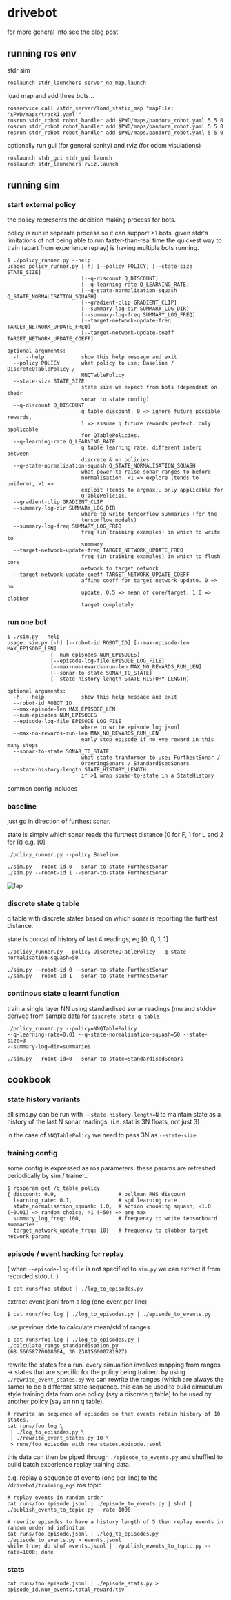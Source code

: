 # drivebot

for more general info see [the blog post](http://matpalm.com/blog/drivebot/)

## running ros env

stdr sim

```
roslaunch stdr_launchers server_no_map.launch
```

load map and add three bots...

```
rosservice call /stdr_server/load_static_map "mapFile: '$PWD/maps/track1.yaml'"
rosrun stdr_robot robot_handler add $PWD/maps/pandora_robot.yaml 5 5 0
rosrun stdr_robot robot_handler add $PWD/maps/pandora_robot.yaml 5 5 0
rosrun stdr_robot robot_handler add $PWD/maps/pandora_robot.yaml 5 5 0
```

optionally run gui (for general sanity) and rviz (for odom visulations)

```
roslaunch stdr_gui stdr_gui.launch
roslaunch stdr_launchers rviz.launch
```

## running sim

### start external policy

the policy represents the decision making process for bots.

policy is run in seperate process so it can support >1 bots. given stdr's limitations
of not being able to run faster-than-real time the quickest way to train (apart from
experience replay) is having multiple bots running.

```
$ ./policy_runner.py --help
usage: policy_runner.py [-h] [--policy POLICY] [--state-size STATE_SIZE]
                        [--q-discount Q_DISCOUNT]
                        [--q-learning-rate Q_LEARNING_RATE]
                        [--q-state-normalisation-squash Q_STATE_NORMALISATION_SQUASH]
                        [--gradient-clip GRADIENT_CLIP]
                        [--summary-log-dir SUMMARY_LOG_DIR]
                        [--summary-log-freq SUMMARY_LOG_FREQ]
                        [--target-network-update-freq TARGET_NETWORK_UPDATE_FREQ]
                        [--target-network-update-coeff TARGET_NETWORK_UPDATE_COEFF]

optional arguments:
  -h, --help            show this help message and exit
  --policy POLICY       what policy to use; Baseline / DiscreteQTablePolicy /
                        NNQTablePolicy
  --state-size STATE_SIZE
                        state size we expect from bots (dependent on their
                        sonar to state config)
  --q-discount Q_DISCOUNT
                        q table discount. 0 => ignore future possible rewards,
                        1 => assume q future rewards perfect. only applicable
                        for QTablePolicies.
  --q-learning-rate Q_LEARNING_RATE
                        q table learning rate. different interp between
                        discrete & nn policies
  --q-state-normalisation-squash Q_STATE_NORMALISATION_SQUASH
                        what power to raise sonar ranges to before
                        normalisation. <1 => explore (tends to uniform), >1 =>
                        exploit (tends to argmax). only applicable for
                        QTablePolicies.
  --gradient-clip GRADIENT_CLIP
  --summary-log-dir SUMMARY_LOG_DIR
                        where to write tensorflow summaries (for the
                        tensorflow models)
  --summary-log-freq SUMMARY_LOG_FREQ
                        freq (in training examples) in which to write to
                        summary
  --target-network-update-freq TARGET_NETWORK_UPDATE_FREQ
                        freq (in training examples) in which to flush core
                        network to target network
  --target-network-update-coeff TARGET_NETWORK_UPDATE_COEFF
                        affine coeff for target network update. 0 => no
                        update, 0.5 => mean of core/target, 1.0 => clobber
                        target completely
```

### run one bot

```
$ ./sim.py --help
usage: sim.py [-h] [--robot-id ROBOT_ID] [--max-episode-len MAX_EPISODE_LEN]
              [--num-episodes NUM_EPISODES]
              [--episode-log-file EPISODE_LOG_FILE]
              [--max-no-rewards-run-len MAX_NO_REWARDS_RUN_LEN]
              [--sonar-to-state SONAR_TO_STATE]
              [--state-history-length STATE_HISTORY_LENGTH]

optional arguments:
  -h, --help            show this help message and exit
  --robot-id ROBOT_ID
  --max-episode-len MAX_EPISODE_LEN
  --num-episodes NUM_EPISODES
  --episode-log-file EPISODE_LOG_FILE
                        where to write episode log jsonl
  --max-no-rewards-run-len MAX_NO_REWARDS_RUN_LEN
                        early stop episode if no +ve reward in this many steps
  --sonar-to-state SONAR_TO_STATE
                        what state tranformer to use; FurthestSonar /
                        OrderingSonars / StandardisedSonars
  --state-history-length STATE_HISTORY_LENGTH
                        if >1 wrap sonar-to-state in a StateHistory
```

common config includes 

### baseline

just go in direction of furthest sonar.

state is simply which sonar reads the furthest distance (0 for F, 1 for L and 2 for R) e.g. [0]

```
./policy_runner.py --policy Baseline
```

```
./sim.py --robot-id 0 --sonar-to-state FurthestSonar
./sim.py --robot-id 1 --sonar-to-state FurthestSonar
```

![lap](blogish/lap_and_half_simple_policy.png?raw=true "lap")

### discrete state q table

q table with discrete states based on which sonar is reporting the furthest distance.

state is concat of history of last 4 readings; eg [0, 0, 1, 1]

```
./policy_runner.py --policy DiscreteQTablePolicy --q-state-normalisation-squash=50
```

```
./sim.py --robot-id 0 --sonar-to-state FurthestSonar 
./sim.py --robot-id 1 --sonar-to-state FurthestSonar 
```

### continous state q learnt function

train a single layer NN using standardised sonar readings (mu and stddev derived from sample data for `discrete state q table`

```
./policy_runner.py --policy=NNQTablePolicy
--q-learning-rate=0.01 --q-state-normalisation-squash=50 --state-size=3
--summary-log-dir=summaries
```

```
./sim.py --robot-id=0 --sonar-to-state=StandardisedSonars
```

## cookbook

### state history variants

all sims.py can be run with `--state-history-length=N` to maintain state as a history of the last N sonar readings. 
(i.e. stat is 3N floats, not just 3)

in the case of `NNQTablePolicy` we need to pass 3N as `--state-size`

### training config

some config is expressed as ros parameters. these params are refreshed periodically by sim / trainer..

```
$ rosparam get /q_table_policy
{ discount: 0.9,                    # bellman RHS discount
  learning_rate: 0.1,               # sgd learning rate
  state_normalisation_squash: 1.0,  # action choosing squash; <1.0 (~0.01) => random choice, >1 (~50) => arg max
  summary_log_freq: 100,            # frequency to write tensorboard summaries
  target_network_update_freq: 10}   # frequency to clobber target network params
```

### episode / event hacking for replay

( when `--episode-log-file` is not specified to `sim.py` we can extract it from recorded stdout. )

```
$ cat runs/foo.stdout | ./log_to_episodes.py
```

extract event jsonl from a log (one event per line)

```
$ cat runs/foo.log | ./log_to_episodes.py | ./episode_to_events.py
```

use previous date to calculate mean/std of ranges

```
$ cat runs/foo.log | ./log_to_episodes.py | ./calculate_range_standardisation.py
(68.56658770018004, 30.238156000781927)
```

rewrite the states for a run. every simualtion involves mapping from ranges -> states that are specific
for the policy being trained. by using `./rewrite_event_states.py` we can rewrite the ranges (which are always the
same) to be a different state sequence. this can be used to build cirruculum style training data from
one policy (say a discrete q table) to be used by another policy (say an nn q table). 


```
# rewrite an sequence of episodes so that events retain history of 10 states.
cat runs/foo.log \
 | ./log_to_episodes.py \
 | ./rewrite_event_states.py 10 \
 > runs/foo_episodes_with_new_states.episode.jsonl
```

this data can then be piped through `./episode_to_events.py` and shuffled to build batch experience replay training data.

e.g. replay a sequence of events (one per line) to the `/drivebot/training_egs` ros topic

```
# replay events in random order
cat runs/foo.episode.jsonl | ./episode_to_events.py | shuf | ./publish_events_to_topic.py --rate 1000
```

```
# rewrite episodes to have a history length of 5 then replay events in random order ad infinitum
cat runs/foo.episode.jsonl | ./log_to_episodes.py | ./episode_to_events.py > events.jsonl
while true; do shuf events.jsonl | ./publish_events_to_topic.py --rate=1000; done
```

### stats

```
cat runs/foo.episode.jsonl | ./episode_stats.py > episode_id.num_events.total_reward.tsv
```






